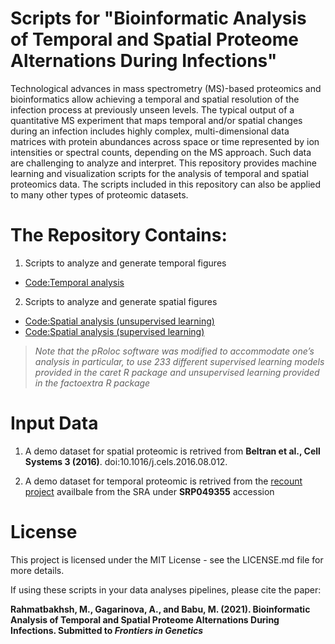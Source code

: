 # Scripts for "Bioinformatic Analysis of Temporal and Spatial Proteome Alternations During Infections"
Technological advances in mass spectrometry (MS)-based proteomics and bioinformatics allow achieving a temporal and spatial resolution of the infection process at previously unseen levels. The typical output of a quantitative MS experiment that maps temporal and/or spatial changes during an infection includes highly complex, multi-dimensional data matrices with protein abundances across space or time represented by ion intensities or spectral counts, depending on the MS approach. Such data are challenging to analyze and interpret. This repository provides machine learning and visualization scripts for the analysis of temporal and spatial proteomics data. The scripts included in this repository can also be applied to many other types of proteomic datasets. 

# The Repository Contains:
1. Scripts to analyze and generate temporal figures
- [Code:Temporal analysis](https://github.com/Babulab-bioc/TempSpac/blob/main/R/Unsupervised_Temporal.R)
2. Scripts to analyze and generate spatial figures
- [Code:Spatial analysis (unsupervised learning)](https://github.com/Babulab-bioc/TempSpac/blob/main/R/Unsupervised_Spatial.R)
- [Code:Spatial analysis (supervised learning)](https://github.com/Babulab-bioc/TempSpac/blob/main/R/ml_learning_spatial.R)

> _Note that the pRoloc software was modified to accommodate one’s analysis in particular, to use 233 different supervised learning models provided in the caret R package  and unsupervised learning provided in the factoextra R package_

# Input Data
1. A demo dataset for spatial proteomic is retrived from **Beltran et al., Cell Systems 3 (2016)**. doi:10.1016/j.cels.2016.08.012.

2. A demo dataset for temporal proteomic is retrived from the [recount project](https://jhubiostatistics.shinyapps.io/recount/) availbale from the SRA under **SRP049355** accession


# License
This project is licensed under the MIT License - see the LICENSE.md file for more details.

If using these scripts in your data analyses pipelines, please cite the paper: 

**Rahmatbakhsh, M., Gagarinova, A., and Babu, M. (2021). Bioinformatic Analysis of Temporal and Spatial Proteome Alternations During Infections. Submitted to _Frontiers in Genetics_**
